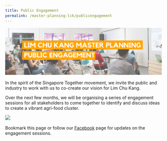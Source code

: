 ```yaml
---
title: Public Engagement
permalink: /master-planning-lck/publicengagement
---
```

![](/images/lckmp%2003-01.png)

In the spirit of the Singapore Together movement, we invite the public and industry to work with us to co-create our vision for Lim Chu Kang.

Over the next few months, we will be organising a series of engagement sessions for all stakeholders to come together to identify and discuss ideas to create a vibrant agri-food cluster. 

![](/images/lckmpengagement.png)

Bookmark this page or follow  our [Facebook](www.facebook.com/sgfoodagency) page for updates on the engagement sessions.